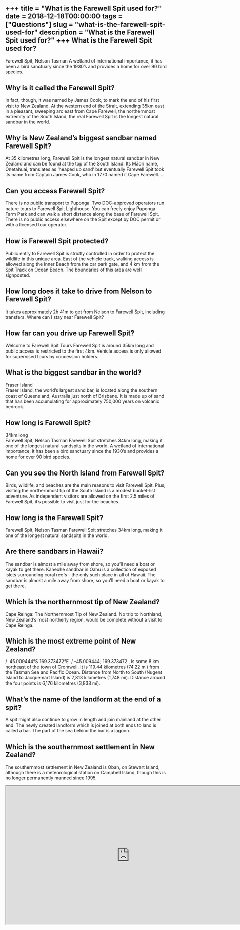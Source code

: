 +++
title = "What is the Farewell Spit used for?"
date = 2018-12-18T00:00:00
tags = ["Questions"]
slug = "what-is-the-farewell-spit-used-for"
description = "What is the Farewell Spit used for?"
+++
What is the Farewell Spit used for?
-----------------------------------

Farewell Spit, Nelson Tasman A wetland of international importance, it has been a bird sanctuary since the 1930’s and provides a home for over 90 bird species.

Why is it called the Farewell Spit?
-----------------------------------

In fact, though, it was named by James Cook, to mark the end of his first visit to New Zealand. At the western end of the Strait, extending 35km east in a pleasant, sweeping arc east from Cape Farewell, the northernmost extremity of the South Island, the real Farewell Spit is the longest natural sandbar in the world.

Why is New Zealand’s biggest sandbar named Farewell Spit?
---------------------------------------------------------

At 35 kilometres long, Farewell Spit is the longest natural sandbar in New Zealand and can be found at the top of the South Island. Its Māori name, Onetahuai, translates as ‘heaped up sand’ but eventually Farewell Spit took its name from Captain James Cook, who in 1770 named it Cape Farewell. …

Can you access Farewell Spit?
-----------------------------

There is no public transport to Puponga. Two DOC-approved operators run nature tours to Farewell Spit Lighthouse. You can freely enjoy Puponga Farm Park and can walk a short distance along the base of Farewell Spit. There is no public access elsewhere on the Spit except by DOC permit or with a licensed tour operator.

How is Farewell Spit protected?
-------------------------------

Public entry to Farewell Spit is strictly controlled in order to protect the wildlife in this unique area. East of the vehicle track, walking access is allowed along the Inner Beach from the car park gate, and 4 km from the Spit Track on Ocean Beach. The boundaries of this area are well signposted.

How long does it take to drive from Nelson to Farewell Spit?
------------------------------------------------------------

It takes approximately 2h 41m to get from Nelson to Farewell Spit, including transfers. Where can I stay near Farewell Spit?

How far can you drive up Farewell Spit?
---------------------------------------

Welcome to Farewell Spit Tours Farewell Spit is around 35km long and public access is restricted to the first 4km. Vehicle access is only allowed for supervised tours by concession holders.

What is the biggest sandbar in the world?
-----------------------------------------

Fraser Island  
Fraser Island, the world’s largest sand bar, is located along the southern coast of Queensland, Australia just north of Brisbane. It is made up of sand that has been accumulating for approximately 750,000 years on volcanic bedrock.

How long is Farewell Spit?
--------------------------

34km long  
Farewell Spit, Nelson Tasman Farewell Spit stretches 34km long, making it one of the longest natural sandspits in the world. A wetland of international importance, it has been a bird sanctuary since the 1930’s and provides a home for over 90 bird species.

Can you see the North Island from Farewell Spit?
------------------------------------------------

Birds, wildlife, and beaches are the main reasons to visit Farewell Spit. Plus, visiting the northernmost tip of the South Island is a modest bucket-list adventure. As independent visitors are allowed on the first 2.5 miles of Farewell Spit, it’s possible to visit just for the beaches.

How long is the Farewell Spit?
------------------------------

Farewell Spit, Nelson Tasman Farewell Spit stretches 34km long, making it one of the longest natural sandspits in the world.

Are there sandbars in Hawaii?
-----------------------------

The sandbar is almost a mile away from shore, so you’ll need a boat or kayak to get there. Kaneohe sandbar in Oahu is a collection of exposed islets surrounding coral reefs—the only such place in all of Hawaii. The sandbar is almost a mile away from shore, so you’ll need a boat or kayak to get there.

Which is the northernmost tip of New Zealand?
---------------------------------------------

Cape Reinga: The Northernmost Tip of New Zealand. No trip to Northland, New Zealand’s most northerly region, would be complete without a visit to Cape Reinga.

Which is the most extreme point of New Zealand?
-----------------------------------------------

/ ﻿ 45.009444°S 169.373472°E ﻿ / -45.009444; 169.373472 , is some 8 km northeast of the town of Cromwell. It is 119.44 kilometres (74.22 mi) from the Tasman Sea and Pacific Ocean. Distance from North to South (Nugent Island to Jacquemart Island) is 2,813 kilometres (1,748 mi). Distance around the four points is 6,176 kilometres (3,838 mi).

What’s the name of the landform at the end of a spit?
-----------------------------------------------------

A spit might also continue to grow in length and join mainland at the other end. The newly created landform which is joined at both ends to land is called a bar. The part of the sea behind the bar is a lagoon.

Which is the southernmost settlement in New Zealand?
----------------------------------------------------

The southernmost settlement in New Zealand is Oban, on Stewart Island, although there is a meteorological station on Campbell Island, though this is no longer permanently manned since 1995.

<iframe allow="accelerometer; autoplay; clipboard-write; encrypted-media; gyroscope; picture-in-picture" allowfullscreen="" class="__youtube_prefs__  epyt-is-override  no-lazyload" data-no-lazy="1" data-origheight="433" data-origwidth="770" data-skipgform_ajax_framebjll="" height="433" id="_ytid_78753" loading="lazy" src="https://www.youtube.com/embed/8xtlp_EZgTk?enablejsapi=1&autoplay=0&cc_load_policy=0&cc_lang_pref=&iv_load_policy=1&loop=0&modestbranding=0&rel=1&fs=1&playsinline=0&autohide=2&theme=dark&color=red&controls=1&" title="YouTube player" width="770"></iframe>